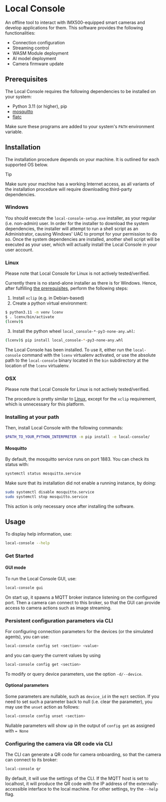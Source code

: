 # Local Console

An offline tool to interact with IMX500-equipped smart cameras and develop applications for them. This software provides the following functionalities:

- Connection configuration
- Streaming control
- WASM Module deployment
- AI model deployment
- Camera firmware update

## Prerequisites

The Local Console requires the following dependencies to be installed on your system:

* Python 3.11 (or higher), pip
* [mosquitto](https://mosquitto.org/download)
* [flatc](https://github.com/google/flatbuffers/releases/tag/v24.3.25)

Make sure these programs are added to your system's `PATH` environment variable.

## Installation

The installation procedure depends on your machine. It is outlined for each supported OS below.

> [!TIP]
> Make sure your machine has a working Internet access, as all variants of the installation procedure will require downloading third-party dependencies.

### Windows

You should execute the `local-console-setup.exe` installer, as your regular (i.e. non-admin) user. In order for the installer to download the system dependencies, the installer will attempt to run a shell script as an Administrator, causing Windows' UAC to prompt for your permission to do so. Once the system dependencies are installed, another shell script will be executed as your user, which will actually install the Local Console in your user account.

### Linux
Please note that Local Console for Linux is not actively tested/verified.

Currently there is no stand-alone installer as there is for Windows. Hence, after fulfilling [the prerequisites](#prerequisites), perform the following steps:

1. Install `xclip` (e.g. in Debian-based)
2. Create a python virtual environment:

```sh
$ python3.11 -m venv lcenv
$ . lcenv/bin/activate
(lcenv)$
```

3. Install the python wheel `local_console-*-py3-none-any.whl`:

```sh
(lcenv)$ pip install local_console-*-py3-none-any.whl
```

The Local Console has been installed. To use it, either run the `local-console` command with the `lcenv` virtualenv activated, or use the absolute path to the `local-console` binary located in the `bin` subdirectory at the location of the `lcenv` virtualenv.

### OSX
Please note that Local Console for Linux is not actively tested/verified.

The procedure is pretty similar to [Linux](#linux), except for the `xclip` requirement, which is unnecessary for this platform.

### Installing at your path

Then, install Local Console with the following commands:

```sh
$PATH_TO_YOUR_PYTHON_INTERPRETER -m pip install -e local-console/
```

#### Mosquitto

By default, the mosquitto service runs on port 1883. You can check its status with:

```sh
systemctl status mosquitto.service
```

Make sure that its installation did not enable a running instance, by doing:

```sh
sudo systemctl disable mosquitto.service
sudo systemctl stop mosquitto.service
```

This action is only necessary once after installing the software.

## Usage

To display help information, use:

```sh
local-console --help
```

### Get Started


#### GUI mode

To run the Local Console GUI, use:

```sh
local-console gui
```

On start up, it spawns a MQTT broker instance listening on the configured port. Then a camera can connect to this broker, so that the GUI can provide access to camera actions such as image streaming.

### Persistent configuration parameters via CLI

For configuring connection parameters for the devices (or the simulated agents), you can use:

```sh
local-console config set <section> <value>
```

and you can query the current values by using

```sh
local-console config get <section>
```

To modify or query device parameters, use the option `-d/--device`.

#### Optional parameters

Some parameters are nullable, such as `device_id` in the `mqtt` section. If you need to set such a parameter back to null (i.e. clear the parameter), you may use the `unset` action as follows:

```sh
local-console config unset <section>
```

Nullable parameters will show up in the output of `config get` as assigned with `= None`

### Configuring the camera via QR code via CLI

The CLI can generate a QR code for camera onboarding, so that the camera can connect to its broker:

```sh
local-console qr
```

By default, it will use the settings of the CLI. If the MQTT host is set to localhost, it will produce the QR code with the IP address of the externally-accessible interface to the local machine. For other settings, try the `--help` flag.
